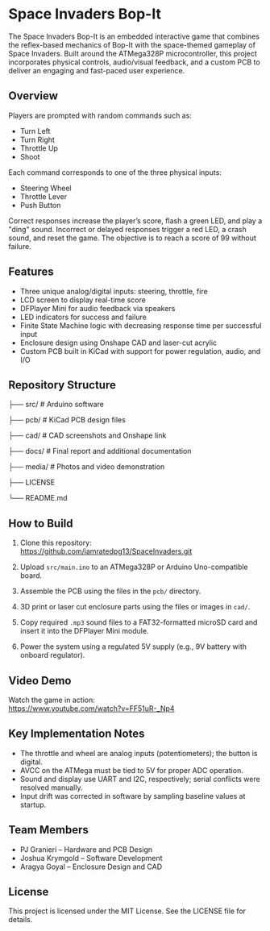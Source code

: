 # Space Invaders Bop-It

The Space Invaders Bop-It is an embedded interactive game that combines the reflex-based mechanics of Bop-It with the space-themed gameplay of Space Invaders. Built around the ATMega328P microcontroller, this project incorporates physical controls, audio/visual feedback, and a custom PCB to deliver an engaging and fast-paced user experience.

## Overview

Players are prompted with random commands such as:

- Turn Left
- Turn Right
- Throttle Up
- Shoot

Each command corresponds to one of the three physical inputs:
- Steering Wheel
- Throttle Lever
- Push Button

Correct responses increase the player’s score, flash a green LED, and play a "ding" sound. Incorrect or delayed responses trigger a red LED, a crash sound, and reset the game. The objective is to reach a score of 99 without failure.

## Features

- Three unique analog/digital inputs: steering, throttle, fire
- LCD screen to display real-time score
- DFPlayer Mini for audio feedback via speakers
- LED indicators for success and failure
- Finite State Machine logic with decreasing response time per successful input
- Enclosure design using Onshape CAD and laser-cut acrylic
- Custom PCB built in KiCad with support for power regulation, audio, and I/O

## Repository Structure

├── src/ # Arduino software

├── pcb/ # KiCad PCB design files

├── cad/ # CAD screenshots and Onshape link

├── docs/ # Final report and additional documentation

├── media/ # Photos and video demonstration

├── LICENSE

└── README.md


## How to Build

1. Clone this repository:
https://github.com/iamratedpg13/SpaceInvaders.git

2. Upload `src/main.ino` to an ATMega328P or Arduino Uno-compatible board.

3. Assemble the PCB using the files in the `pcb/` directory.

4. 3D print or laser cut enclosure parts using the files or images in `cad/`.

5. Copy required `.mp3` sound files to a FAT32-formatted microSD card and insert it into the DFPlayer Mini module.

6. Power the system using a regulated 5V supply (e.g., 9V battery with onboard regulator).

## Video Demo

Watch the game in action:  
https://www.youtube.com/watch?v=FF51uR-_Np4

## Key Implementation Notes

- The throttle and wheel are analog inputs (potentiometers); the button is digital.
- AVCC on the ATMega must be tied to 5V for proper ADC operation.
- Sound and display use UART and I2C, respectively; serial conflicts were resolved manually.
- Input drift was corrected in software by sampling baseline values at startup.

## Team Members

- PJ Granieri – Hardware and PCB Design
- Joshua Krymgold – Software Development
- Aragya Goyal – Enclosure Design and CAD

## License

This project is licensed under the MIT License. See the LICENSE file for details.

